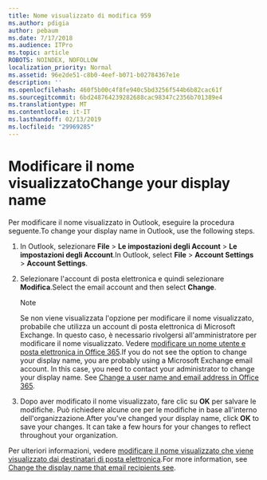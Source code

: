 ```yaml
---
title: Nome visualizzato di modifica 959
ms.author: pdigia
author: pebaum
ms.date: 7/17/2018
ms.audience: ITPro
ms.topic: article
ROBOTS: NOINDEX, NOFOLLOW
localization_priority: Normal
ms.assetid: 96e2de51-c8b0-4eef-b071-b02784367e1e
description: ''
ms.openlocfilehash: 460f5b00c4f8fe940c5bd3256f544b6b82cac61f
ms.sourcegitcommit: 6bd248764239282688cac98347c2356b701389e4
ms.translationtype: MT
ms.contentlocale: it-IT
ms.lasthandoff: 02/13/2019
ms.locfileid: "29969285"
---
```

# <a name="change-your-display-name"></a><span data-ttu-id="de65d-102">Modificare il nome visualizzato</span><span class="sxs-lookup"><span data-stu-id="de65d-102">Change your display name</span></span>
  
<span data-ttu-id="de65d-103">Per modificare il nome visualizzato in Outlook, eseguire la procedura seguente.</span><span class="sxs-lookup"><span data-stu-id="de65d-103">To change your display name in Outlook, use the following steps.</span></span>
  
1. <span data-ttu-id="de65d-104">In Outlook, selezionare **File** \> **Le impostazioni degli Account** \> **Le impostazioni degli Account**.</span><span class="sxs-lookup"><span data-stu-id="de65d-104">In Outlook, select **File** \> **Account Settings** \> **Account Settings**.</span></span>
    
2. <span data-ttu-id="de65d-105">Selezionare l'account di posta elettronica e quindi selezionare **Modifica**.</span><span class="sxs-lookup"><span data-stu-id="de65d-105">Select the email account and then select **Change**.</span></span>
    
    > [!NOTE]
    > <span data-ttu-id="de65d-p101">Se non viene visualizzata l'opzione per modificare il nome visualizzato, probabile che utilizza un account di posta elettronica di Microsoft Exchange. In questo caso, è necessario rivolgersi all'amministratore per modificare il nome visualizzato. Vedere [modificare un nome utente e posta elettronica in Office 365](https://support.office.com/article/fb5ac074-e203-4e1f-9843-b9d1a3e03297.aspx).</span><span class="sxs-lookup"><span data-stu-id="de65d-p101">If you do not see the option to change your display name, you are probably using a Microsoft Exchange email account. In this case, you need to contact your administrator to change your display name. See [Change a user name and email address in Office 365](https://support.office.com/article/fb5ac074-e203-4e1f-9843-b9d1a3e03297.aspx).</span></span> 
  
3. <span data-ttu-id="de65d-p102">Dopo aver modificato il nome visualizzato, fare clic su **OK** per salvare le modifiche. Può richiedere alcune ore per le modifiche in base all'interno dell'organizzazione.</span><span class="sxs-lookup"><span data-stu-id="de65d-p102">After you've changed your display name, click **OK** to save your changes. It can take a few hours for your changes to reflect throughout your organization.</span></span> 
    
<span data-ttu-id="de65d-111">Per ulteriori informazioni, vedere [modificare il nome visualizzato che viene visualizzato dai destinatari di posta elettronica](https://support.office.com/article/2b53331a-ba2a-4803-88dc-ac9fe376c8a9.aspx).</span><span class="sxs-lookup"><span data-stu-id="de65d-111">For more information, see [Change the display name that email recipients see](https://support.office.com/article/2b53331a-ba2a-4803-88dc-ac9fe376c8a9.aspx).</span></span>
  

